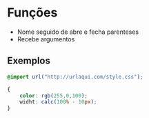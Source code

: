 # Funções

* Nome seguido de abre e fecha parenteses
* Recebe argumentos

## Exemplos

```CSS
@import url("http://urlaqui.com/style.css");

{
    color: rgb(255,0,100);
    widht: calc(100% - 10px);
}
```